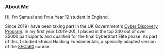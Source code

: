 ### About Me
Hi, I'm Samuel and I'm a Year 12 student in England.  

Since 2019 I have been taking part in the UK Government's [Cyber Discovery Program](https://joincyberdiscovery.com). In my first year (2019-20), I placed in the top 240 out of over 35000 participants and qualified for the final CyberStart Elite phase. As part of this, I studied Ethical Hacking Fundamentals, a specially adapted version of the [SEC560](https://www.sans.org/cyber-security-courses/network-penetration-testing-ethical-hacking/) course.
